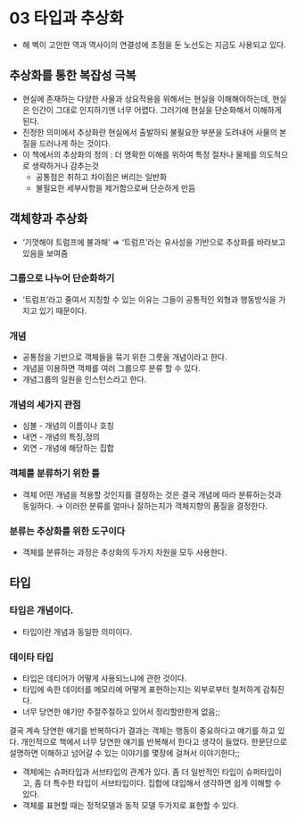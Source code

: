 # 03 타입과 추상화

- 해 벡이 고안한 역과 역사이의 연결성에 초점을 둔 노선도는 지금도 사용되고 있다.

## 추상화를 통한 복잡성 극복

- 현실에 존재하는 다양한 사물과 상요작용을 위해서는 현실을 이해해야하는데, 현실은 인간이 그대로 인지하기엔 너무 어렵다. 그러기에 현실을 단순화해서 이해하게 된다.
- 진정한 의미에서 추상화란 현실에서 출발하되 불필요한 부분을 도려내어 사물의 본질을 드러나게 하는 것이다.
- 이 책에서의 추상화의 정의 : 더 명확한 이해를 위하여 특정 절차나 물체를 의도적으로 생략하거나 감추는것
    - 공통점은 취하고 차이점은 버리는 일반화
    - 불필요한 세부사항을 제거함으로써 단순하게 만듬

## 객체향과 추상화

- ‘기껏해야 트럼프에 불과해’ ⇒ ‘트럼프’라는 유사성을 기반으로 추상화를 바라보고 있음을 보여줌

### 그룹으로 나누어 단순화하기

- ‘트럼프’라고 줄여서 지칭할 수 있는 이유는 그들이 공통적인 외형과 행동방식을 가지고 있기 때문이다.

### 개념

- 공통점을 기반으로 객체들을 묶기 위한 그릇을 개념이라고 한다.
- 개념을 이용하면 객체를 여러 그룹으루 분류 할 수 있다.
- 개념그룹의 일원을 인스턴스라고 한다.

### 개념의 세가지 관점

- 심볼 - 개념의 이름이나 호칭
- 내연 - 개념의 특징,정의
- 외연 - 개념에 해당하는 집합

### 객체를 분류하기 위한 틀

- 객체 어떤 개념을 적용할 것인지를 결정하는 것은 결국 개념에 따라 분류하는것과 동일하다. → 이러한 분류를 얼마나 잘하는지가 객체지향의 품질을 결정한다.

### 분류는 추상화를 위한 도구이다

- 객체를 분류하는 과정은 추상화의 두가지 차원을 모두 사용한다.

## 타입

### 타입은 개념이다.

- 타입이란 개념과 동일한 의미이다.

### 데이타 타입

- 타입은 데티어가 어떻게 사용되느냐에 관한 것이다.
- 타입에 속한 데이터를 메모리에 어떻게 표현하는지는 외부로부터 철저하게 감춰진다.
- 너무 당연한 얘기만 주절주절하고 있어서 정리할만한게 없음;;

결국 계속 당연한 얘기를 반복하다가 결과는 객체는 행동이 중요하다고 얘기를 하고 있다. 개인적으로 책에서 너무 당연한 얘기를 반복해서 한다고 생각이 들었다. 한문단으로 설명하면 이해하고 넘어갈 수 있는 이야기를 몇장에 걸쳐서 이야기한다;;

- 객체에는 슈퍼타입과 서브타입의 관계가 있다. 좀 더 일반적인 타입이 슈퍼타입이고, 좀 더 특수한 타입이 서브타입이다. 집합에 대입해서 생각하면 쉽게 이해할 수 있다.
- 객체를 표현할 때는 정적모델과 동적 모델 두가지로 표현할 수 있다.
